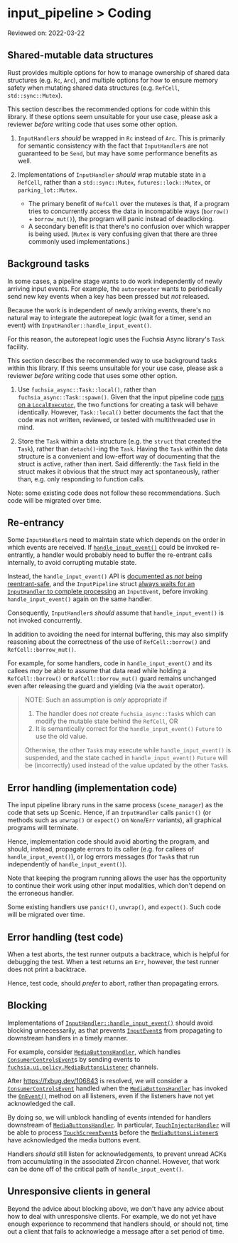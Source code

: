# input_pipeline > Coding

Reviewed on: 2022-03-22

## Shared-mutable data structures

Rust provides multiple options for how to manage ownership of shared data structures
(e.g. `Rc`, `Arc`), and multiple options for how to ensure memory safety when mutating
shared data structures (e.g. `RefCell`, `std::sync::Mutex`).

This section describes the recommended options for code within this library.
If these options seem unsuitable for your use case, please ask a reviewer _before_
writing code that uses some other option.

1. `InputHandler`s _should_ be wrapped in `Rc` instead of `Arc`. This is primarily
   for semantic consistency with the fact that `InputHandler`s are not guaranteed
   to be `Send`, but may have some performance benefits as well.

1. Implementations of `InputHandler` _should_ wrap mutable state in a `RefCell`,
   rather than a `std::sync::Mutex`, `futures::lock::Mutex`, or `parking_lot::Mutex`.
   * The primary benefit of `RefCell` over the mutexes is that, if a program
     tries to concurrently access the data in incompatible ways
     (`borrow()` + `borrow_mut()`), the program will panic instead of deadlocking.
   * A secondary benefit is that there's no confusion over which wrapper is
     being used. (`Mutex` is very confusing given that there are three commonly
     used implementations.)

## Background tasks

In some cases, a pipeline stage wants to do work independently of newly arriving
input events. For example, the `autorepeater` wants to periodically send new key
events when a key has been pressed but _not_ released.

Because the work is independent of newly arriving events, there's no natural way
to integrate the autorepeat logic (wait for a timer, send an event) with
`InputHandler::handle_input_event()`.

For this reason, the autorepeat logic uses the Fuchsia Async library's `Task`
facility.

This section describes the recommended way to use background tasks within this
library. If this seems unsuitable for your use case, please ask a reviewer
_before_ writing code that uses some other option.

1. Use `fuchsia_async::Task::local()`, rather than `fuchsia_async::Task::spawn()`.
   Given that the input pipeline code [runs on a `LocalExecutor`](parallelism.md),
   the two functions for creating a task will behave identically. However,
   `Task::local()` better documents the fact that the code was not written, reviewed,
   or tested with multithreaded use in mind.

1. Store the `Task` within a data structure (e.g. the `struct` that created the `Task`),
   rather than `detach()`-ing the `Task`. Having the `Task` within the data structure
   is a convenient and low-effort way of documenting that the struct is active, rather
   than inert. Said differently: the `Task` field in the struct makes it obvious that
   the struct may act spontaneously, rather than, e.g. only responding to function calls.

Note: some existing code does not follow these recommendations. Such code will be
migrated over time.

## Re-entrancy

Some `InputHandler`s need to maintain state which depends on the order in which
events are received. If [`handle_input_event()`](https://cs.opensource.google/fuchsia/fuchsia/+/main:src/ui/lib/input_pipeline/src/input_handler.rs;drc=736d1cff60799806705e26b3473457acbfb31bb7;l=30) could be invoked re-entrantly, a handler would probably need to buffer the re-entrant
calls internally, to avoid corrupting mutable state.

Instead, the `handle_input_event()` API is [documented as _not_ being reentrant-safe](https://cs.opensource.google/fuchsia/fuchsia/+/main:src/ui/lib/input_pipeline/src/input_handler.rs?q=%22should%20not%20be%20invoked%20concurrently%22),
and the `InputPipeline` struct [always waits for an `InputHandler` to complete
processing](https://cs.opensource.google/fuchsia/fuchsia/+/main:src/ui/lib/input_pipeline/src/input_pipeline.rs?q=handle_input_event%5C(event%5C).await&ss=fuchsia%2Ffuchsia) an `InputEvent`,
before invoking `handle_input_event()` again on the same handler.

Consequently, `InputHandler`s _should_ assume that `handle_input_event()`
is not invoked concurrently.

In addition to avoiding the need for internal buffering, this may also simplify
reasoning about the correctness of the use of `RefCell::borrow()` and
`RefCell::borrow_mut()`.

For example, for some handlers, code in `handle_input_event()` and its callees
_may_ be able to assume that data read while holding a `RefCell::borrow()` or
`RefCell::borrow_mut()` guard remains unchanged even after releasing the guard
and yielding (via the `await` operator).

> NOTE: Such an assumption is _only_ appropriate if
> 1. The handler does _not_ create `fuchsia_async::Task`s which can modify the
>    mutable state behind the `RefCell`, OR
> 2. It is semantically correct for the `handle_input_event()` `Future`
>    to use the old value.
>
> Otherwise, the other `Task`s may execute while `handle_input_event()` is
> suspended, and the state cached in `handle_input_event()` `Future` will be
> (incorrectly) used instead of the value updated by the other `Task`s.

## Error handling (implementation code)

The input pipeline library runs in the same process (`scene_manager`) as the code
that sets up Scenic. Hence, if an `InputHandler` calls `panic!()` (or methods
such as `unwrap()` or `expect()` on `None`/`Err` variants), all graphical programs
will terminate.

Hence, implementation code should avoid aborting the program, and should,
instead, propagate errors to its caller (e.g. for callees of `handle_input_event()`),
or log errors messages (for `Task`s that run independently of `handle_input_event()`).

Note that keeping the program running allows the user has the opportunity to
continue their work using other input modalities, which don't depend on the
erroneous handler.

Some existing handlers use `panic!()`, `unwrap()`, and `expect()`. Such code
will be migrated over time.

## Error handling (test code)

When a test aborts, the test runner outputs a backtrace, which is helpful
for debugging the test. When a test returns an `Err`, however, the test
runner does not print a backtrace.

Hence, test code, should _prefer_ to abort, rather than propagating errors.

## Blocking

Implementations of [`InputHandler::handle_input_event()`][handle-input-event]
should avoid blocking unnecessarily, as that prevents [`InputEvent`s][input-event]
from propagating to downstream handlers in a timely manner.

For example, consider [`MediaButtonsHandler`][media-buttons-handler], which
handles [`ConsumerControlsEvent`][consumer-controls-event]s by sending events to
[`fuchsia.ui.policy.MediaButtonsListener`][media-buttons-listener] channels.

After https://fxbug.dev/106843 is resolved, we will consider a [`ConsumerControlsEvent`][consumer-controls-event]
handled when the [`MediaButtonsHandler`][media-buttons-handler]
has invoked the [`OnEvent()`][on-event-fidl] method on all listeners, even if the
listeners have not yet acknowledged the call.

By doing so, we will unblock handling of events intended for handlers downstream
of [`MediaButtonsHandler`][media-buttons-handler]. In particular, [`TouchInjectorHandler`][touch-injector-handler]
will be able to process [`TouchScreenEvent`s][touchscreen-event]
before the [`MediaButtonsListener`s][media-buttons-listener] have acknowledged
the media buttons event.

Handlers _should_ still listen for acknowledgements, to prevent unread ACKs from
accumulating in the associated Zircon channel. However, that work can be done off
of the critical path of `handle_input_event()`.

## Unresponsive clients in general

Beyond the advice about blocking above, we don't have any advice about how to deal with
unresponsive clients. For example, we do not yet have enough experience to recommend
that handlers should, or should not, time out a client that fails to acknowledge a
message after a set period of time.

[consumer-controls-event]: https://cs.opensource.google/fuchsia/fuchsia/+/main:src/ui/lib/input_pipeline/src/consumer_controls_binding.rs;l=17
[handle-input-event]: https://cs.opensource.google/fuchsia/fuchsia/+/main:src/ui/lib/input_pipeline/src/input_handler.rs;l=30
[input-event]: https://cs.opensource.google/fuchsia/fuchsia/+/main:src/ui/lib/input_pipeline/src/input_device.rs;l=31
[media-buttons-handler]: https://cs.opensource.google/fuchsia/fuchsia/+/main:src/ui/lib/input_pipeline/src/media_buttons_handler.rs;l=20
[media-buttons-listener]: https://cs.opensource.google/fuchsia/fuchsia/+/main:sdk/fidl/fuchsia.ui.policy/device_listener.fidl;l=32
[on-event-fidl]: https://cs.opensource.google/fuchsia/fuchsia/+/main:sdk/fidl/fuchsia.ui.policy/device_listener.fidl;l=40
[touch-injector-handler]: https://cs.opensource.google/fuchsia/fuchsia/+/main:src/ui/lib/input_pipeline/src/touch_injector_handler.rs;l=25
[touchscreen-event]: https://cs.opensource.google/fuchsia/fuchsia/+/main:src/ui/lib/input_pipeline/src/touch_binding.rs;l=25